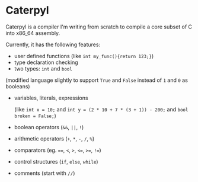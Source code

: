 # Caterpyl

Caterpyl is a compiler I'm writing from scratch to compile a core subset of C into x86_64 assembly.

Currently, it has the following features:
- user defined functions (like `int my_func(){return 123;}`)
- type declaration checking
- two types: `int` and `bool` 

(modified language slightly to support `True` and `False` instead of `1` and `0` as booleans)
- variables, literals, expressions 
  
  (like `int x = 10;` and `int y = (2 * 10 + 7 * (3 + 1)) - 200;` and `bool broken = False;`)
- boolean operators (`&&`, `||`, `!`)
- arithmetic operators (`+`, `*`, `-`, `/`, `%`)
- comparators (eg. `==`, `<`, `>`, `<=`, `>=`, `!=`)
- control structures (`if`, `else`, `while`)
- comments (start with `//`)
